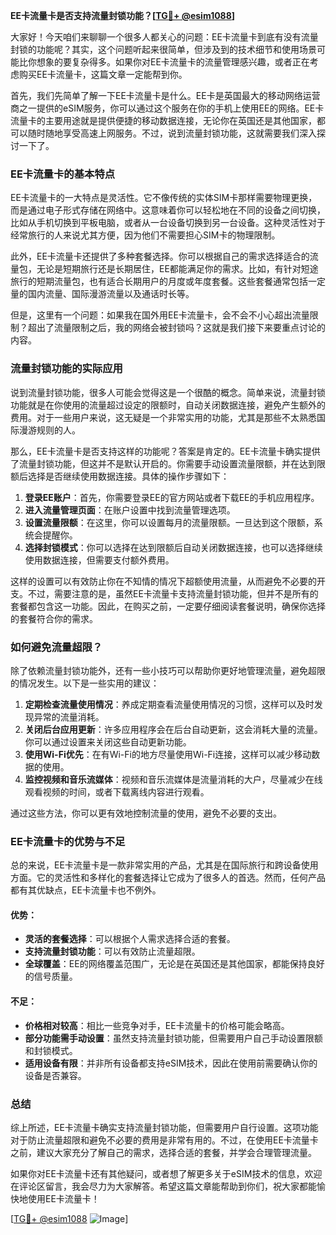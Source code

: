**EE卡流量卡是否支持流量封锁功能？[[TG💪+ @esim1088](https://t.me/s/esim1088)]**

大家好！今天咱们来聊聊一个很多人都关心的问题：EE卡流量卡到底有没有流量封锁的功能呢？其实，这个问题听起来很简单，但涉及到的技术细节和使用场景可能比你想象的要复杂得多。如果你对EE卡流量卡的流量管理感兴趣，或者正在考虑购买EE卡流量卡，这篇文章一定能帮到你。

首先，我们先简单了解一下EE卡流量卡是什么。EE卡是英国最大的移动网络运营商之一提供的eSIM服务，你可以通过这个服务在你的手机上使用EE的网络。EE卡流量卡的主要用途就是提供便捷的移动数据连接，无论你在英国还是其他国家，都可以随时随地享受高速上网服务。不过，说到流量封锁功能，这就需要我们深入探讨一下了。

### EE卡流量卡的基本特点

EE卡流量卡的一大特点是灵活性。它不像传统的实体SIM卡那样需要物理更换，而是通过电子形式存储在网络中。这意味着你可以轻松地在不同的设备之间切换，比如从手机切换到平板电脑，或者从一台设备切换到另一台设备。这种灵活性对于经常旅行的人来说尤其方便，因为他们不需要担心SIM卡的物理限制。

此外，EE卡流量卡还提供了多种套餐选择。你可以根据自己的需求选择适合的流量包，无论是短期旅行还是长期居住，EE都能满足你的需求。比如，有针对短途旅行的短期流量包，也有适合长期用户的月度或年度套餐。这些套餐通常包括一定量的国内流量、国际漫游流量以及通话时长等。

但是，这里有一个问题：如果我在国外用EE卡流量卡，会不会不小心超出流量限制？超出了流量限制之后，我的网络会被封锁吗？这就是我们接下来要重点讨论的内容。

### 流量封锁功能的实际应用

说到流量封锁功能，很多人可能会觉得这是一个很酷的概念。简单来说，流量封锁功能就是在你使用的流量超过设定的限额时，自动关闭数据连接，避免产生额外的费用。对于一些用户来说，这无疑是一个非常实用的功能，尤其是那些不太熟悉国际漫游规则的人。

那么，EE卡流量卡是否支持这样的功能呢？答案是肯定的。EE卡流量卡确实提供了流量封锁功能，但这并不是默认开启的。你需要手动设置流量限额，并在达到限额后选择是否继续使用数据连接。具体的操作步骤如下：

1. **登录EE账户**：首先，你需要登录EE的官方网站或者下载EE的手机应用程序。
2. **进入流量管理页面**：在账户设置中找到流量管理选项。
3. **设置流量限额**：在这里，你可以设置每月的流量限额。一旦达到这个限额，系统会提醒你。
4. **选择封锁模式**：你可以选择在达到限额后自动关闭数据连接，也可以选择继续使用数据连接，但需要支付额外费用。

这样的设置可以有效防止你在不知情的情况下超额使用流量，从而避免不必要的开支。不过，需要注意的是，虽然EE卡流量卡支持流量封锁功能，但并不是所有的套餐都包含这一功能。因此，在购买之前，一定要仔细阅读套餐说明，确保你选择的套餐符合你的需求。

### 如何避免流量超限？

除了依赖流量封锁功能外，还有一些小技巧可以帮助你更好地管理流量，避免超限的情况发生。以下是一些实用的建议：

1. **定期检查流量使用情况**：养成定期查看流量使用情况的习惯，这样可以及时发现异常的流量消耗。
2. **关闭后台应用更新**：许多应用程序会在后台自动更新，这会消耗大量的流量。你可以通过设置来关闭这些自动更新功能。
3. **使用Wi-Fi优先**：在有Wi-Fi的地方尽量使用Wi-Fi连接，这样可以减少移动数据的使用。
4. **监控视频和音乐流媒体**：视频和音乐流媒体是流量消耗的大户，尽量减少在线观看视频的时间，或者下载离线内容进行观看。

通过这些方法，你可以更有效地控制流量的使用，避免不必要的支出。

### EE卡流量卡的优势与不足

总的来说，EE卡流量卡是一款非常实用的产品，尤其是在国际旅行和跨设备使用方面。它的灵活性和多样化的套餐选择让它成为了很多人的首选。然而，任何产品都有其优缺点，EE卡流量卡也不例外。

#### 优势：
- **灵活的套餐选择**：可以根据个人需求选择合适的套餐。
- **支持流量封锁功能**：可以有效防止流量超限。
- **全球覆盖**：EE的网络覆盖范围广，无论是在英国还是其他国家，都能保持良好的信号质量。

#### 不足：
- **价格相对较高**：相比一些竞争对手，EE卡流量卡的价格可能会略高。
- **部分功能需手动设置**：虽然支持流量封锁功能，但需要用户自己手动设置限额和封锁模式。
- **适用设备有限**：并非所有设备都支持eSIM技术，因此在使用前需要确认你的设备是否兼容。

### 总结

综上所述，EE卡流量卡确实支持流量封锁功能，但需要用户自行设置。这项功能对于防止流量超限和避免不必要的费用是非常有用的。不过，在使用EE卡流量卡之前，建议大家充分了解自己的需求，选择合适的套餐，并学会合理管理流量。

如果你对EE卡流量卡还有其他疑问，或者想了解更多关于eSIM技术的信息，欢迎在评论区留言，我会尽力为大家解答。希望这篇文章能帮助到你们，祝大家都能愉快地使用EE卡流量卡！

[[TG💪+ @esim1088](https://t.me/s/esim1088) ![Image](https://i.postimg.cc/4NQfJmqS/Snipaste-2025-05-13-00-14-12.png)]